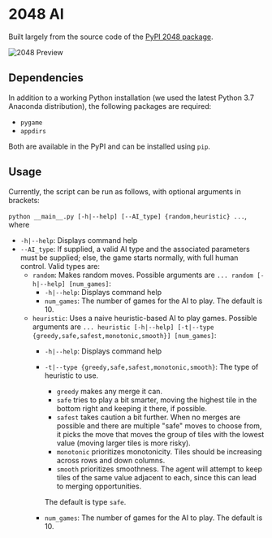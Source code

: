 # 2048 AI

Built largely from the source code of the [PyPI 2048 package](https://github.com/quantum5/2048).

![2048 Preview](https://guanzhong.ca/assets/projects/2048-2fd91615603e0f5fed0299df4524c4494968c7b1d762cbb0209354cfa2215639.png)

## Dependencies

In addition to a working Python installation (we used the latest Python 3.7 Anaconda distribution), the following
packages are required:
* `pygame`
* `appdirs`

Both are available in the PyPI and can be installed using `pip`.

## Usage

Currently, the script can be run as follows, with optional arguments in brackets:

`python __main__.py [-h|--help] [--AI_type] {random,heuristic} ...`, where
* `-h|--help`: Displays command help
* `--AI_type`: If supplied, a valid AI type and the associated parameters must be supplied; else, the game starts
normally, with full human control. Valid types are:
    * `random`: Makes random moves. Possible arguments are `... random [-h|--help] [num_games]`:
        * `-h|--help`: Displays command help
        * `num_games`: The number of games for the AI to play. The default is 10.
    * `heuristic`: Uses a naive heuristic-based AI to play games. Possible arguments are
    `... heuristic [-h|--help] [-t|--type {greedy,safe,safest,monotonic,smooth}] [num_games]`:
        * `-h|--help`: Displays command help
        * `-t|--type {greedy,safe,safest,monotonic,smooth}`: The type of heuristic to use.
            * `greedy` makes any merge it can.
            * `safe` tries to play a bit smarter, moving the highest tile in the bottom right and keeping it there,
            if possible.
            * `safest` takes caution a bit further. When no merges are possible and there are multiple "safe" moves to
            choose from, it picks the move that moves the group of tiles with the lowest value (moving larger tiles is
            more risky).
            * `monotonic` prioritizes monotonicity. Tiles should be increasing across rows and down columns.
            * `smooth` prioritizes smoothness. The agent will attempt to keep tiles of the same value adjacent to each,
            since this can lead to merging opportunities.
            
            The default is type `safe`.
        * `num_games`: The number of games for the AI to play. The default is 10.